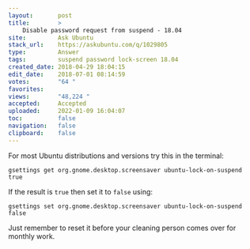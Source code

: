 ```yaml
---
layout:       post
title:        >
    Disable password request from suspend - 18.04
site:         Ask Ubuntu
stack_url:    https://askubuntu.com/q/1029805
type:         Answer
tags:         suspend password lock-screen 18.04
created_date: 2018-04-29 18:04:15
edit_date:    2018-07-01 08:14:59
votes:        "64 "
favorites:    
views:        "48,224 "
accepted:     Accepted
uploaded:     2022-01-09 16:04:07
toc:          false
navigation:   false
clipboard:    false
---
```


For most Ubuntu distributions and versions try this in the terminal:

``` 
gsettings get org.gnome.desktop.screensaver ubuntu-lock-on-suspend
true

```

If the result is `true` then set it to `false` using:

``` 
gsettings set org.gnome.desktop.screensaver ubuntu-lock-on-suspend false

```

Just remember to reset it before your cleaning person comes over for monthly work.

